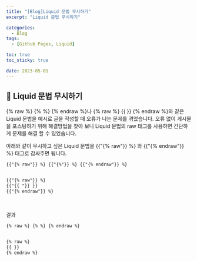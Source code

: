```yaml
---
title: "[Blog]Liquid 문법 무시하기"
excerpt: "Liquid 문법 무시하기"

categories:
  - Blog
tags:
  - [Github Pages, Liquid]

toc: true
toc_sticky: true

date: 2023-05-01
---
```


## 📝 Liquid 문법 무시하기

{% raw %} {% %} {% endraw %}나 {% raw %} {{ }} {% endraw %}와 같은 Liquid 문법을 예시로 글을 작성할 때 오류가 나는 문제를 겪었습니다. 오류 없이 게시물을 포스팅하기 위해 해결방법을 찾아
보니 Liquid 문법의 raw 태그를 사용하면 간단하게 문제를 해결 할 수 있었습니다.

아래와 같이 무시하고 싶은 Liquid 문법을 {{"{% raw"}} %} 와 {{"{% endraw"}} %} 태그로 감싸주면 됩니다.

```markdown
{{"{% raw"}} %} {{"{%"}} %} {{"{% endraw"}} %}


{{"{% raw"}} %} 
{{"{{ "}} }}
{{"{% endraw"}} %}
```

<br>

결과

```markdown
{% raw %} {% %} {% endraw %}


{% raw %}
{{ }}
{% endraw %}
```

<br><br>